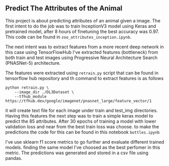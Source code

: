 ## Predict The Attributes of the Animal

This project is about predicting attributes of an animal given a image.
The first intent to do the job was to train InceptionV3 model using Keras and
pretrained model, after 8 hours of finetuning the best accuracy was 0.97.
This code can be found in `zoo_attributes_inception.ipynb`.

The next intent was to extract features from a more recent deep network in this case
using TensorFlowHub I've extracted features (bottleneck) from both train and test images
using Progressive Neural Architecture Search (PNASNet-5) architecture.

The features were extracted using `retrain.py` script that can be found in tensorflow hub repository
and th command to extract features is as follows 
```
python retrain.py \
    --image_dir ./DL3Dataset \
    --tfhub_module https://tfhub.dev/google/imagenet/pnasnet_large/feature_vector/1
```

it will create text file for each image under train and test_img directories. Having this features
the next step was to train a simple keras model to predict the 85 attributes.
After 30 epochs of training a model with lower validation loss and near from the best train loss 
was choose. to make the predictions the code for this can be found in this notebook `bottles.ipynb`

I've use sklearn f1 score metrics to go further and evaluate different trained models. finding
the same model I've choosed as the best perfomer in this metric. The predictions was generated and
stored in a csv file using pandas.